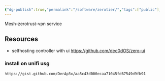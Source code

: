 ```yaml
---
{"dg-publish":true,"permalink":"/software/zerotier/","tags":["public"],"noteIcon":"1","created":"","updated":""}
---
```



Mesh-zerotrust-vpn service

## Resources
- selfhosting controller with ui https://github.com/dec0dOS/zero-ui


### install on unifi usg
```gist
https://gist.github.com/OvrAp3x/aa5c43d000ecaa71045fd67549d9fb91
```